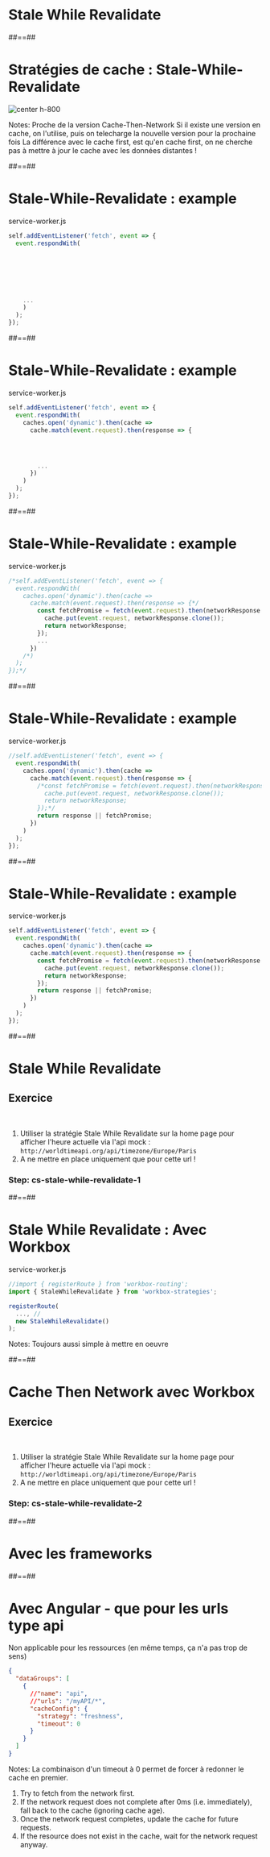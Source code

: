 <!-- .slide: class="transition bg-green" -->

# Stale While Revalidate

##==##

# Stratégies de cache : Stale-While-Revalidate

![center h-800](./assets/images/cache-strategy-stale-while-revalidate.png)

Notes:
Proche de la version Cache-Then-Network
Si il existe une version en cache, on l'utilise, puis on telecharge la nouvelle version pour la prochaine fois
La différence avec le cache first, est qu'en cache first, on ne cherche pas à mettre à jour le cache avec les données distantes !

##==##

<!-- .slide: class="with-code max-height" -->

# Stale-While-Revalidate : example

service-worker.js

```javascript
self.addEventListener('fetch', event => {
  event.respondWith(







    ...
    )
  );
});
```

<!-- .element: class="big-code" -->

##==##

<!-- .slide: class="with-code max-height" -->

# Stale-While-Revalidate : example

service-worker.js

```javascript
self.addEventListener('fetch', event => {
  event.respondWith(
    caches.open('dynamic').then(cache =>
      cache.match(event.request).then(response => {




        ...
      })
    )
  );
});
```

<!-- .element: class="big-code" -->

##==##

<!-- .slide: class="with-code max-height" -->

# Stale-While-Revalidate : example

service-worker.js

```javascript
/*self.addEventListener('fetch', event => {
  event.respondWith(
    caches.open('dynamic').then(cache =>
      cache.match(event.request).then(response => {*/
        const fetchPromise = fetch(event.request).then(networkResponse => {
          cache.put(event.request, networkResponse.clone());
          return networkResponse;
        });
        ...
      })
    /*)
  );
});*/
```

<!-- .element: class="big-code" -->

##==##

<!-- .slide: class="with-code max-height" -->

# Stale-While-Revalidate : example

service-worker.js

```javascript
//self.addEventListener('fetch', event => {
  event.respondWith(
    caches.open('dynamic').then(cache =>
      cache.match(event.request).then(response => {
        /*const fetchPromise = fetch(event.request).then(networkResponse => {
          cache.put(event.request, networkResponse.clone());
          return networkResponse;
        });*/
        return response || fetchPromise;
      })
    )
  );
});
```

<!-- .element: class="big-code" -->

##==##

<!-- .slide: class="with-code max-height" -->

# Stale-While-Revalidate : example

service-worker.js

```javascript
self.addEventListener('fetch', event => {
  event.respondWith(
    caches.open('dynamic').then(cache =>
      cache.match(event.request).then(response => {
        const fetchPromise = fetch(event.request).then(networkResponse => {
          cache.put(event.request, networkResponse.clone());
          return networkResponse;
        });
        return response || fetchPromise;
      })
    )
  );
});
```

<!-- .element: class="big-code" -->

##==##

<!-- .slide: class="exercice" data-type-show="hide" -->

# Stale While Revalidate

## Exercice

<br>

1. Utiliser la stratégie Stale While Revalidate sur la home page pour afficher l'heure actuelle via l'api mock : `http://worldtimeapi.org/api/timezone/Europe/Paris`
1. A ne mettre en place uniquement que pour cette url !

### Step: cs-stale-while-revalidate-1

##==##

<!-- .slide: class="with-code" -->

# Stale While Revalidate : Avec Workbox

service-worker.js

```javascript
//import { registerRoute } from 'workbox-routing';
import { StaleWhileRevalidate } from 'workbox-strategies';

registerRoute(
  ..., //
  new StaleWhileRevalidate()
);
```

<!-- .element: class="big-code" -->

Notes:
Toujours aussi simple à mettre en oeuvre

##==##

<!-- .slide: class="exercice" data-type-show="hide" -->

# Cache Then Network avec Workbox

## Exercice

<br>

1. Utiliser la stratégie Stale While Revalidate sur la home page pour afficher l'heure actuelle via l'api mock : `http://worldtimeapi.org/api/timezone/Europe/Paris`
1. A ne mettre en place uniquement que pour cette url !

### Step: cs-stale-while-revalidate-2

##==##

<!-- .slide: class="transition bg-white" -->

# Avec les frameworks

##==##

<!-- .slide: class="with-code" -->

# Avec Angular - que pour les urls type api

Non applicable pour les ressources (en même temps, ça n'a pas trop de sens)

```json
{
  "dataGroups": [
    {
      //"name": "api",
      //"urls": "/myAPI/*",
      "cacheConfig": {
        "strategy": "freshness",
        "timeout": 0
      }
    }
  ]
}
```

<!-- .element: class="big-code" -->

Notes:
La combinaison d'un timeout à 0 permet de forcer à redonner le cache en premier.

1. Try to fetch from the network first.
2. If the network request does not complete after 0ms (i.e. immediately), fall back to the cache (ignoring cache age).
3. Once the network request completes, update the cache for future requests.
4. If the resource does not exist in the cache, wait for the network request anyway.
